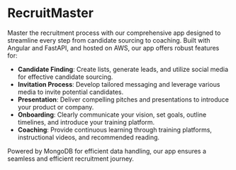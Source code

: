 # RecruitMaster
Master the recruitment process with our comprehensive app designed to streamline every step from candidate sourcing to coaching. Built with Angular and FastAPI, and hosted on AWS, our app offers robust features for:

- __Candidate Finding__: Create lists, generate leads, and utilize social media for effective candidate sourcing.
- __Invitation Process__: Develop tailored messaging and leverage various media to invite potential candidates.
- __Presentation__: Deliver compelling pitches and presentations to introduce your product or company.
- __Onboarding__: Clearly communicate your vision, set goals, outline timelines, and introduce your training platform.
- __Coaching__: Provide continuous learning through training platforms, instructional videos, and recommended reading.

Powered by MongoDB for efficient data handling, our app ensures a seamless and efficient recruitment journey.
